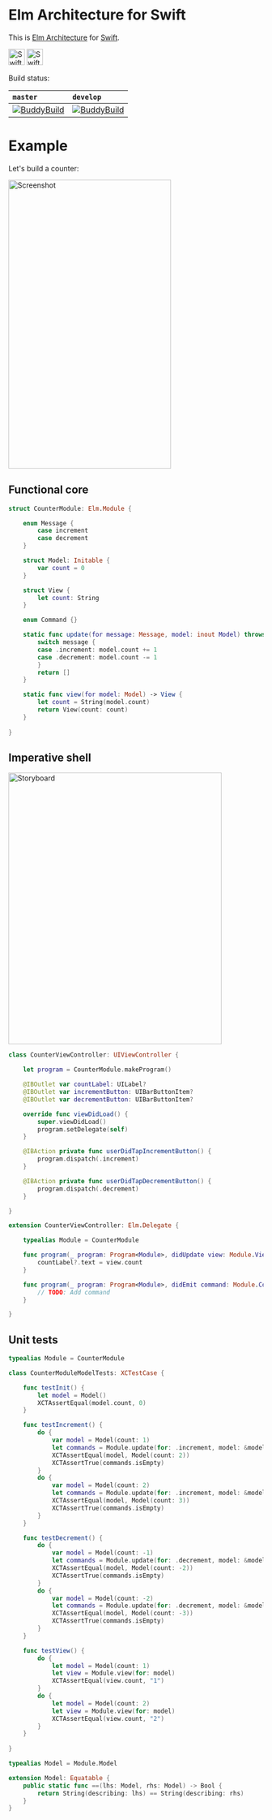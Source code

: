 # Elm Architecture for Swift

This is [Elm Architecture](https://guide.elm-lang.org/architecture/) for [Swift](https://swift.org).

<a href="http://elm-lang.org"><img src="Images/Logo-Elm.png" width="32" height="32" alt="Swift Logo"/></a>
<a href="https://swift.org"><img src="Images/Logo-Swift.png" width="32" height="32" alt="Swift Logo"/></a>

Build status:

| `master` | `develop` |
| :------- | :-------- |
| [![BuddyBuild](https://dashboard.buddybuild.com/api/statusImage?appID=583f5837a72f6501008044ab&branch=master&build=latest)](https://dashboard.buddybuild.com/apps/583f5837a72f6501008044ab/build/latest) | [![BuddyBuild](https://dashboard.buddybuild.com/api/statusImage?appID=583f5837a72f6501008044ab&branch=develop&build=latest)](https://dashboard.buddybuild.com/apps/583f5837a72f6501008044ab/build/latest) |

# Example

Let's build a counter:

<img src="Images/Screenshot.png" width="321" height="569" alt="Screenshot"/>

## Functional core

```swift
struct CounterModule: Elm.Module {

    enum Message {
        case increment
        case decrement
    }

    struct Model: Initable {
        var count = 0
    }

    struct View {
        let count: String
    }

    enum Command {}

    static func update(for message: Message, model: inout Model) throws -> [Command] {
        switch message {
        case .increment: model.count += 1
        case .decrement: model.count -= 1
        }
        return []
    }

    static func view(for model: Model) -> View {
        let count = String(model.count)
        return View(count: count)
    }
    
}
```

## Imperative shell

<img src="Images/Storyboard.png" width="421" height="535" alt="Storyboard"/>

```swift
class CounterViewController: UIViewController {

    let program = CounterModule.makeProgram()

    @IBOutlet var countLabel: UILabel?
    @IBOutlet var incrementButton: UIBarButtonItem?
    @IBOutlet var decrementButton: UIBarButtonItem?

    override func viewDidLoad() {
        super.viewDidLoad()
        program.setDelegate(self)
    }

    @IBAction private func userDidTapIncrementButton() {
        program.dispatch(.increment)
    }

    @IBAction private func userDidTapDecrementButton() {
        program.dispatch(.decrement)
    }

}
```

```swift
extension CounterViewController: Elm.Delegate {

    typealias Module = CounterModule

    func program(_ program: Program<Module>, didUpdate view: Module.View) {
        countLabel?.text = view.count
    }

    func program(_ program: Program<Module>, didEmit command: Module.Command) {
        // TODO: Add command
    }

}
```

## Unit tests

```swift
typealias Module = CounterModule
```

```swift
class CounterModuleModelTests: XCTestCase {

    func testInit() {
        let model = Model()
        XCTAssertEqual(model.count, 0)
    }

    func testIncrement() {
        do {
            var model = Model(count: 1)
            let commands = Module.update(for: .increment, model: &model)
            XCTAssertEqual(model, Model(count: 2))
            XCTAssertTrue(commands.isEmpty)
        }
        do {
            var model = Model(count: 2)
            let commands = Module.update(for: .increment, model: &model)
            XCTAssertEqual(model, Model(count: 3))
            XCTAssertTrue(commands.isEmpty)
        }
    }

    func testDecrement() {
        do {
            var model = Model(count: -1)
            let commands = Module.update(for: .decrement, model: &model)
            XCTAssertEqual(model, Model(count: -2))
            XCTAssertTrue(commands.isEmpty)
        }
        do {
            var model = Model(count: -2)
            let commands = Module.update(for: .decrement, model: &model)
            XCTAssertEqual(model, Model(count: -3))
            XCTAssertTrue(commands.isEmpty)
        }
    }

    func testView() {
        do {
            let model = Model(count: 1)
            let view = Module.view(for: model)
            XCTAssertEqual(view.count, "1")
        }
        do {
            let model = Model(count: 2)
            let view = Module.view(for: model)
            XCTAssertEqual(view.count, "2")
        }
    }
    
}
```

```swift
typealias Model = Module.Model

extension Model: Equatable {
    public static func ==(lhs: Model, rhs: Model) -> Bool {
        return String(describing: lhs) == String(describing: rhs)
    }
}
```
